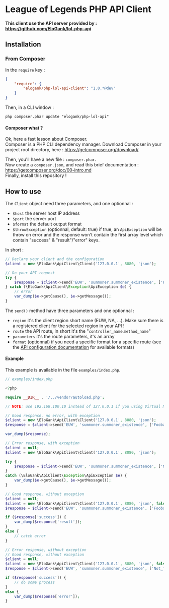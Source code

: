 League of Legends PHP API Client
================================

**This client use the API server provided by : https://github.com/EloGank/lol-php-api**

## Installation

### From Composer

In the `require` key :

``` json
{
    "require": {
        "elogank/php-lol-api-client": "1.0.*@dev"
    }
}
```

Then, in a CLI window :

    php composer.phar update "elogank/php-lol-api"

#### Composer what ?

Ok, here a fast lesson about Composer.  
Composer is a PHP CLI dependency manager. Download Composer in your project root directory, here : https://getcomposer.org/download/

Then, you'll have a new file : `composer.phar`.  
Now create a `composer.json`, and read this brief documentation : https://getcomposer.org/doc/00-intro.md  
Finally, install this repository !

## How to use

The `Client` object need three parameters, and one optionnal :

* `$host` the server host IP address
* `$port` the server port
* `$format` the default output format
* `$throwException` (optionnal, default: true) if true, an `ApiException` will be throw on error and the response won't contain the first array level which contain "success" & "result"/"error" keys.

In short :

``` php
// Declare your client and the configuration
$client = new \EloGank\ApiClient\Client('127.0.0.1', 8080, 'json');

// Do your API request
try {
    $response = $client->send('EUW', 'summoner.summoner_existence', ['Foobar']);
} catch (\EloGank\ApiClient\Exception\ApiException $e) {
    // error
    var_dump($e->getCause(), $e->getMessage());
}
```

The `send()` method have three parameters and one optionnal :
* `region` it's the client region short name (EUW, NA, ...). Make sure there is a registered client for the selected region in your API !
* `route` the API route, in short it's the "`controller_name`.`method_name`"
* `parameters` it's the route parameters, it's an array
* `format` (optionnal) if you need a specific format for a specific route (see the [API configuration documentation](https://github.com/EloGank/lol-php-api/blob/master/doc/configuration.md) for available formats)

#### Example 

This example is available in the file `examples/index.php`.

``` php
// examples/index.php

<?php

require __DIR__ . '/../vendor/autoload.php';

// NOTE: use 192.168.100.10 instead of 127.0.0.1 if you using Virtual Machine for the API server

// Good response, no error, with exception
$client = new \EloGank\ApiClient\Client('127.0.0.1', 8080, 'json');
$response = $client->send('EUW', 'summoner.summoner_existence', ['Foobar']);

var_dump($response);

// Error response, with exception
$client = null;
$client = new \EloGank\ApiClient\Client('127.0.0.1', 8080, 'json');

try {
    $response = $client->send('EUW', 'summoner.summoner_existence', ['Not_found_summoner']);
}
catch (\EloGank\ApiClient\Exception\ApiException $e) {
    var_dump($e->getCause(), $e->getMessage());
}

// Good response, without exception
$client = null;
$client = new \EloGank\ApiClient\Client('127.0.0.1', 8080, 'json', false);
$response = $client->send('EUW', 'summoner.summoner_existence', ['Foobar']);

if ($response['success']) {
    var_dump($response['result']);
}
else {
    // catch error
}

// Error response, without exception
// Good response, without exception
$client = null;
$client = new \EloGank\ApiClient\Client('127.0.0.1', 8080, 'json', false);
$response = $client->send('EUW', 'summoner.summoner_existence', ['Not_found_summoner']);

if ($response['success']) {
    // do some process
}
else {
    var_dump($response['error']);
}
```